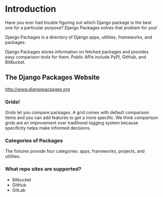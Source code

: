 # Introduction

Have you ever had trouble figuring out which Django package is the best one for a particular purpose? Django Packages solves that problem for you!

Django Packages is a directory of Django apps, utilities, frameworks, and packages.

Django Packages stores information on fetched packages and provides easy comparison tools for them. Public APIs include PyPI, GitHub, and BitBucket.

## The Django Packages Website

<http://www.djangopackages.org>

### Grids!

Grids let you compare packages. A grid comes with default comparison items and you can add features to get a more specific. We think comparison grids are an improvement over traditional tagging system because specificity helps make informed decisions.

### Categories of Packages

The fixtures provide four categories: apps, frameworks, projects, and utilities.

### What repo sites are supported?

- Bitbucket
- GitHub
- GitLab
